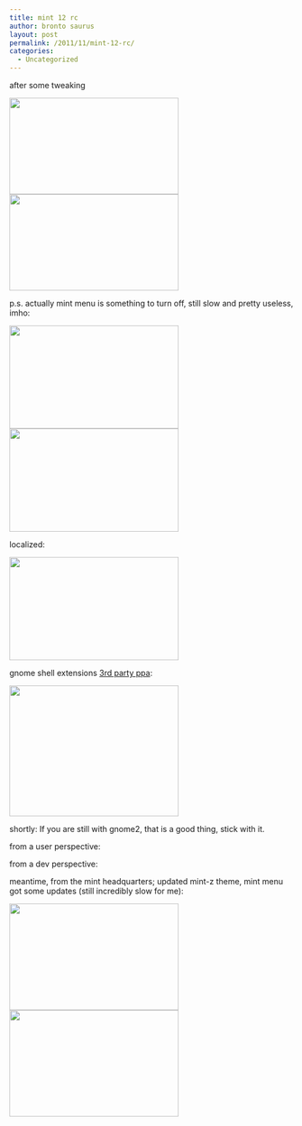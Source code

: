 ```yaml
---
title: mint 12 rc
author: bronto saurus
layout: post
permalink: /2011/11/mint-12-rc/
categories:
  - Uncategorized
---
```

after some tweaking

[<img src="http://brontosaurusrex.69.mu/wp-content/uploads/2011/11/mintMashup-300x171.jpg" alt="" title="mintMashup" width="300" height="171" class="aligncenter size-medium wp-image-1915" />][1]  
[<img src="http://brontosaurusrex.69.mu/wp-content/uploads/2011/11/mintMashup2-300x171.jpg" alt="" title="mintMashup2" width="300" height="171" class="aligncenter size-medium wp-image-1916" />][2]

p.s. actually mint menu is something to turn off, still slow and pretty useless, imho:

[<img src="http://brontosaurusrex.69.mu/wp-content/uploads/2011/11/mintMashup3-300x183.jpg" alt="" title="mintMashup3" width="300" height="183" class="aligncenter size-medium wp-image-1920" />][3]  
[<img src="http://brontosaurusrex.69.mu/wp-content/uploads/2011/11/mintMashup4-300x183.jpg" alt="" title="mintMashup4" width="300" height="183" class="aligncenter size-medium wp-image-1922" />][4]

localized:

[<img src="http://brontosaurusrex.69.mu/wp-content/uploads/2011/11/mintMashup5-300x183.jpg" alt="" title="mintMashup5" width="300" height="183" class="aligncenter size-medium wp-image-1924" />][5]

gnome shell extensions [3rd party ppa][6]:

[<img src="http://brontosaurusrex.69.mu/wp-content/uploads/2011/11/mintMashup6extensions-300x232.jpg" alt="" title="mintMashup6extensions" width="300" height="232" class="aligncenter size-medium wp-image-1926" />][7]

shortly: If you are still with gnome2, that is a good thing, stick with it.

from a user perspective:  
  
from a dev perspective:  


meantime, from the mint headquarters; updated mint-z theme, mint menu got some updates (still incredibly slow for me):

[<img src="http://brontosaurusrex.69.mu/wp-content/uploads/2011/11/mintMashup7updatedMint-300x189.jpg" alt="" title="mintMashup7updatedMint" width="300" height="189" class="aligncenter size-medium wp-image-1938" />][8]  
[<img src="http://brontosaurusrex.69.mu/wp-content/uploads/2011/11/mintMashup8MintMenu-300x189.jpg" alt="" title="mintMashup8MintMenu" width="300" height="189" class="aligncenter size-medium wp-image-1939" />][9]

 [1]: http://brontosaurusrex.69.mu/wp-content/uploads/2011/11/mintMashup.jpg
 [2]: http://brontosaurusrex.69.mu/wp-content/uploads/2011/11/mintMashup2.jpg
 [3]: http://brontosaurusrex.69.mu/wp-content/uploads/2011/11/mintMashup3.jpg
 [4]: http://brontosaurusrex.69.mu/wp-content/uploads/2011/11/mintMashup4.jpg
 [5]: http://brontosaurusrex.69.mu/wp-content/uploads/2011/11/mintMashup5.jpg
 [6]: http://www.webupd8.org/2011/10/official-gnome-shell-extensions.html
 [7]: http://brontosaurusrex.69.mu/wp-content/uploads/2011/11/mintMashup6extensions.jpg
 [8]: http://brontosaurusrex.69.mu/wp-content/uploads/2011/11/mintMashup7updatedMint.jpg
 [9]: http://brontosaurusrex.69.mu/wp-content/uploads/2011/11/mintMashup8MintMenu.jpg